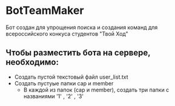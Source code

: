 # BotTeamMaker
Бот создан для упрощения поиска и создания команд для всероссийского конкуса студентов "Твой Ход"

## Чтобы разместить бота на сервере, необходимо:
* Создать пустой текстовый файл user_list.txt
* Создать пустуые папки cap и member
  * В каждой из папок (cap и member), создать три папки с названиями '1' , '2' , '3'

